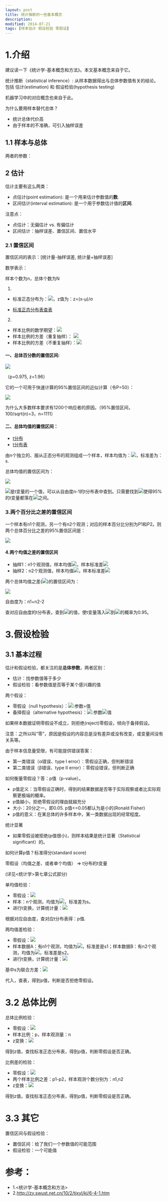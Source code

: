 ```yaml
---
layout: post
title: 统计推断的一些基本概念 
description: 
modified: 2014-07-21
tags: [样本估计 假设检验 零假设]
---
```


# 1.介绍

建议读一下《统计学-基本概念和方法》。本文基本概念来自于它。

统计推断（statistical inference）: 从样本数据得出与总体参数值有关的结论。
包括 估计(estimation) 和 假设检验(hypothesis testing)

机器学习中的对应概念也来自于此。

为什么要用样本替代总体？

- 统计总体代价高
- 由于样本的不准确，可引入抽样误差

## 1.1 样本与总体

两者的参数：




## 2 估计

估计主要有这么两类：

- 点估计(point estimation): 是一个用来估计参数值的**数**.
- 区间估计(interval estimation): 是一个用于参数估计值的**区间**.

注意点：

- 点估计：无偏估计 vs. 有偏估计
- 区间估计：抽样误差、置信区间、置信水平

### 2.1 置信区间

置信区间的表示：[统计量-抽样误差, 统计量+抽样误差]

数学表示：

样本个数为n，总体个数为N

1.

- 标准正态分布为：<img src="http://www.forkosh.com/mathtex.cgi?Z - N(0,1)">，z值为：z=(x-μ)/σ 

- [标准正态分布表查表](http://static.oschina.net/uploads/img/201509/14164301_5fGD.png)

2.

- 样本比例的数学期望：<img src="http://www.forkosh.com/mathtex.cgi?E(p)=\pi">
- 样本比例的方差（重复抽样）： <img src="http://www.forkosh.com/mathtex.cgi?\sigma^{2}=\frac{\pi(1-\pi)}{n}">
- 样本比例的方差（不重复抽样）：<img src="http://www.forkosh.com/mathtex.cgi?\sigma^{2}=\frac{\pi(1-\pi)}{n}(\frac{N-n}{N-1})">


#### 一、总体百分数的置信区间:

<img src="http://www.forkosh.com/mathtex.cgi?[P-1.96\sqrt\frac{P(100-P)}{n}, P+1.96\：\frac{P(100-P)}{n}]">

（p=0.975, z=1.96）

它的一个可用于快速计算的95%置信区间的近似计算（令P=50）：

<img src="http://www.forkosh.com/mathtex.cgi?[P-\frac{100}{\sqrt{n}}, P+\frac{100}{\sqrt{n}}]">

为什么大多数样本要求有1200个响应者的原因。（95%置信区间，100/sqrt(n)=3，n=1111）

#### 二、总体均值的置信区间：

- [t分布](http://baike.baidu.com/link?url=6-_ll1N1LVImC7NPGslgac2snge1iwyLrFhzW59E-O6RHOHiLwpE4XslYRT_DL13l9KX2u4KbTQU0yfYwcc8Ba)
- [t分布表](http://www.360doc.com/content/12/0307/17/7598058_192529468.shtml)

由n个独立的、服从正态分布的观测组成一个样本，样本均值为：<img src="http://www.forkosh.com/mathtex.cgi?\overline{x}">，标准差为：s. 

总体均值的置信区间为：

<img src="http://www.forkosh.com/mathtex.cgi?[\overline{x}-t^{*}\frac{s}{\sqrt{n}},\overline{x}+t^{*}\frac{s}{\sqrt{n}}], \ \ d.f.=n-1">

<img src="http://www.forkosh.com/mathtex.cgi?t^{*}">是t变量的一个值，可以从自由度n-1的t分布表中查到。只需要找到<img src="http://www.forkosh.com/mathtex.cgi?t^{*}">使得95%的t变量都落在<img src="http://www.forkosh.com/mathtex.cgi?(-t^{*},+t^{*})">之间。

### 3.两个百分比之差的置信区间

一个样本有n1个观测，另一个有n2个观测；对应的样本百分比分别为P1和P2。则两个总体百分比之差的95%置信区间是：

<img src="http://www.forkosh.com/mathtex.cgi?[(P_{1}-P_{2})-1.96\sqrt{\frac{P_{1}(100-P_{1})}{n_{1}}+\frac{P_{2}(100-P_{2})}{n_{2}}}, (P_{1}-P_{2})+1.96\sqrt{\frac{P_{1}(100-P_{1})}{n_{1}}+\frac{P_{2}(100-P_{2})}{n_{2}}}]">

#### 4.两个均值之差的置信区间

- 抽样1：n1个观测值，样本均值<img src="http://www.forkosh.com/mathtex.cgi?\overline{x_{1}}">，样本标准差<img src="http://www.forkosh.com/mathtex.cgi?s_{1}">
- 抽样2：n2个观测值，样本均值<img src="http://www.forkosh.com/mathtex.cgi?\overline{x_{2}}">，样本标准差<img src="http://www.forkosh.com/mathtex.cgi?s_{2}">

两个总体均值之差(<img src="http://www.forkosh.com/mathtex.cgi?\mu_{1}-\mu_{2}">)的置信区间为：

<img src="http://www.forkosh.com/mathtex.cgi?[(\overline{x_1}-\overline{x_2})-t^{*}s\sqrt{\frac{1}{n_1}+\frac{1}{n_2}}},(\overline{x_1}-\overline{x_2})+t^{*}s\sqrt{\frac{1}{n_1}+\frac{1}{n_2}}}">

自由度为：n1+n2-2

查对应自由度的t分布表，查到<img src="http://www.forkosh.com/mathtex.cgi?t^{*}">的值，使t变量落入<img src="http://www.forkosh.com/mathtex.cgi?-t^{*}">到<img src="http://www.forkosh.com/mathtex.cgi?t^{*}">的概率为0.95。

# 3.假设检验

## 3.1 基本过程

估计和假设检验，都关注的是**总体参数**，两者区别：

- 估计：找参数值等于多少
- 假设检验：看参数值是否等于某个感兴趣的值

两个假设：

- 零假设（null hypothesis）：<img src="http://www.forkosh.com/mathtex.cgi?H_0">:参数=值
- 备择假设（alternative hypothesis）：<img src="http://www.forkosh.com/mathtex.cgi?H_a">:参数<img src="http://www.forkosh.com/mathtex.cgi?\neq">值

如果样本数据证明零假设不成立，则拒绝(reject)零假设，倾向于备择假设。

注意：之所以叫“零”，原因是假设的内容总是没有差异或没有改变，或变量间没有关系等。

由于样本信息量受限，有可能提供错误答案：

- 第一类错误（α错误、type I error）：零假设正确，但判断错误
- 第二类错误（β错误、type II error）：零假设错误，但判断正确

如何衡量零假设？答：p值（p-value）。

- p值定义：当零假设正确时，得到的结果数据是否等于实际观察或者比实际观察更极端的概率。
- p值越小，拒绝零假设的理由就越充分
- 大小：20分之一，即0.05. p值<=0.05都认为是小的(Ronald Fisher)
- p值的意义：在某总体的许多样本中，某一类数据出现的经常程度。

统计显著

- 如果零假设被拒绝(p值很小)，则样本结果是统计显著（Statistical significant）的。

如何计算p值？标准得分(standard score)

零假设（均值之差、或者单个均值） => t分布的t变量

(详见<统计学>第七章公式部分)

单均值检验：

- 零假设：<img src="http://www.forkosh.com/mathtex.cgi?H_0: \mu=\mu_0">
- 样本：n个观测，均值为<img src="http://www.forkosh.com/mathtex.cgi?\overline{x}">，标准差为s。
- 进行t变换，计算统计量：<img src="http://www.forkosh.com/mathtex.cgi?t=\frac{\overline{x}-\mu_0}{s/\sqrt{n}} \ d.f.=n-1">

根据对应自由度，查对应t分布表得：p值.

两均值差检验：

- 零假设：<img src="http://www.forkosh.com/mathtex.cgi?H_0: \mu_1-\mu_2=0">
- 样本数据A：有n1个观测，均值为<img src="http://www.forkosh.com/mathtex.cgi?\overline{y}_{1}">，标准差是s1；样本数据B：有n2个观测，均值为<img src="http://www.forkosh.com/mathtex.cgi?\overline{y}_{2}">，标准差是s2。
- 进行t变换，计算统计量：<img src="http://www.forkosh.com/mathtex.cgi?t=\frac{\overline{y}_{1}-\overline{y}_{2}}{s\sqrt{1/n_{1}+1/n_{2}}} / / d.f.=n_1+n_2-2">

基中s为联合方差：<img src="http://www.forkosh.com/mathtex.cgi?s^2=\frac{(n_1-1)s_{1}^2+(n_2-1)s_{2}^2}{n_1+n_2-2}">

代入，查表，得到p值，判断是否拒绝零假设。


# 3.2 总体比例

总体比例检验：

- 零假设：<img src="http://www.forkosh.com/mathtex.cgi?H_0:\pi=\pi_{0}">
- 样本比例：p，样本观测量：n
- z变换：<img src="http://www.forkosh.com/mathtex.cgi?z=\frac{p-\pi_{0}}{\sqrt{\frac{\pi_{0}(1-\pi_{0})}{n}}}">

得到z值，查找标准正态分布表，得到p值，判断零假设是否正确。

比例差的检验：

- 零假设：<img src="http://www.forkosh.com/mathtex.cgi?H_0:\pi_{1}-\pi_{2}=0">
- 两个样本比例之差：p1-p2，样本观测个数分别为：n1,n2
- z变换：<img src="http://www.forkosh.com/mathtex.cgi?z=\frac{(p_1-p_2)-(\pi_1-\pi_2)}{\sqrt{\frac{\pi_{1}(1-\pi_{1})}{n_1}}+\sqrt{\frac{\pi_{2}(1-\pi_{2})}{n_2}}}">

得到z值，查找标准正态分布表，得到p值，判断零假设是否正确。

# 3.3 其它

置信区间与假设检验：

- 置信区间：给了我们一个参数值的可能范围
- 假设检验：一个可能值



# 参考：

- 1.<统计学-基本概念和方法>
- 2.http://zy.swust.net.cn/10/2/tjxyl/kj/6-4-1.htm
















